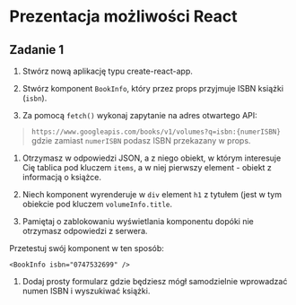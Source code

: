 # Prezentacja możliwości React

## Zadanie 1

1. Stwórz nową aplikację typu create-react-app.

1. Stwórz komponent `BookInfo`, który przez props przyjmuje ISBN książki (`isbn`).

1. Za pomocą `fetch()` wykonaj zapytanie na adres otwartego API:
 > `https://www.googleapis.com/books/v1/volumes?q=isbn:{numerISBN}` gdzie zamiast `numerISBN` podasz ISBN przekazany w props.

1. Otrzymasz w odpowiedzi JSON, a z niego obiekt, w którym interesuje Cię tablica pod kluczem `items`, a w niej pierwszy element - obiekt z informacją o książce.

1. Niech komponent wyrenderuje w `div` element `h1` z tytułem (jest w tym obiekcie pod kluczem `volumeInfo.title`.

1. Pamiętaj o zablokowaniu wyświetlania komponentu dopóki nie otrzymasz odpowiedzi z serwera.

Przetestuj swój komponent w ten sposób:

```JS
<BookInfo isbn="0747532699" />
```

1. Dodaj prosty formularz gdzie będziesz mógł samodzielnie wprowadzać numen ISBN i wyszukiwać książki.


